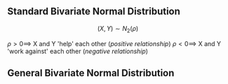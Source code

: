 
## Standard Bivariate Normal Distribution

$$(X, Y) \sim N_2(\rho)$$

$\rho > 0 \implies$ X and Y 'help' each other (*positive relationship*)
$\rho < 0 \implies$ X and Y 'work against' each other (*negative relationship*)

## General Bivariate Normal Distribution
